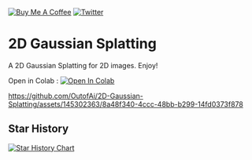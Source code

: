 <a href="https://www.buymeacoffee.com/outofai" target="_blank"><img src="https://img.shields.io/badge/-buy_me_a%C2%A0coffee-red?logo=buy-me-a-coffee" alt="Buy Me A Coffee"></a>
[![Twitter](https://img.shields.io/twitter/url/https/twitter.com/cloudposse.svg?style=social&label=Out%20of%20AI)](https://twitter.com/OutofAi)

# 2D Gaussian Splatting
A 2D Gaussian Splatting for 2D images. Enjoy!

Open in Colab : [![Open In Colab](https://colab.research.google.com/assets/colab-badge.svg)](https://colab.research.google.com/github/OutofAi/2D-Gaussian-Splatting/blob/main/2D_Gaussian_Splatting.ipynb)

https://github.com/OutofAi/2D-Gaussian-Splatting/assets/145302363/8a48f340-4ccc-48bb-b299-14fd0373f878

## Star History

[![Star History Chart](https://api.star-history.com/svg?repos=OutofAi/2D-Gaussian-Splatting&type=Date)](https://star-history.com/#OutofAi/2D-Gaussian-Splatting&Date)
